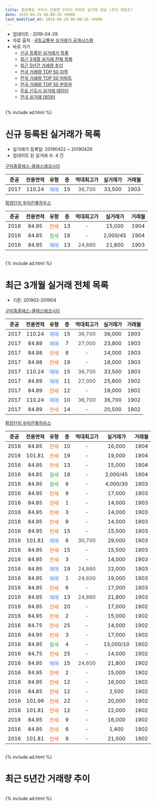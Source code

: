 ```yaml
---
title: 경상북도 구미시 산동면 인덕리 아파트 실거래 정보 (주간 레포트)
date: 2019-04-29 06:08:26 +0900
last_modified_at: 2019-04-29 06:08:26 +0900
---
```


* 업데이트 : 2019-04-29
* 자료 출처 : [국토교통부 실거래가 공개시스템](http://rt.molit.go.kr)
* 바로 가기
    * [신규 등록된 실거래가 목록](#신규-등록된-실거래가-목록)
    * [최근 3개월 실거래 전체 목록](#최근-3개월-실거래-전체-목록)
    * [최근 5년간 거래량 추이](#최근-5년간-거래량-추이)
    * [전국 거래량 TOP 50 지역](https://inasie.github.io/apt-trade-info/최근-3개월-전국에서-가장-거래가-많이-발생한-지역)
    * [전국 거래량 TOP 50 아파트](https://inasie.github.io/apt-trade-info/최근-3개월-전국에서-가장-거래가-많이-발생한-아파트)
    * [전국 거래량 TOP 50 분양권](https://inasie.github.io/apt-trade-info/최근-3개월-전국에서-가장-거래가-많이-발생한-분양권)
    * [주요 신도시 실거래 데이터](https://inasie.github.io/apt-trade-info/주요-신도시)
    * [전국 실거래 데이터](https://inasie.github.io/apt-trade-info/전국)
<br>
{% include ad.html %}
<br>

# 신규 등록된 실거래가 목록
* 실거래가 등록일: 20190422 ~ 20190429
* 업데이트 된 실거래 수: 4 건


[구미중흥에스-클래스에코시티](https://search.naver.com/search.naver?query=%EA%B2%BD%EC%83%81%EB%B6%81%EB%8F%84+%EA%B5%AC%EB%AF%B8%EC%8B%9C+%EC%82%B0%EB%8F%99%EB%A9%B4+%EC%9D%B8%EB%8D%95%EB%A6%AC+%EA%B5%AC%EB%AF%B8%EC%A4%91%ED%9D%A5%EC%97%90%EC%8A%A4-%ED%81%B4%EB%9E%98%EC%8A%A4%EC%97%90%EC%BD%94%EC%8B%9C%ED%8B%B0)

|준공|전용면적|유형|층|역대최고가|실거래가|거래월|
|:---:|:---:|:---:|:---:|:---:|:---:|:---:|
|2017|110.24|<span style="color:#4285f3">매매</span>|15|<span style="color:#444444">36,700</span>|33,500|1903|

[확장단지 우미린풀하우스](https://search.naver.com/search.naver?query=%EA%B2%BD%EC%83%81%EB%B6%81%EB%8F%84+%EA%B5%AC%EB%AF%B8%EC%8B%9C+%EC%82%B0%EB%8F%99%EB%A9%B4+%EC%9D%B8%EB%8D%95%EB%A6%AC+%ED%99%95%EC%9E%A5%EB%8B%A8%EC%A7%80+%EC%9A%B0%EB%AF%B8%EB%A6%B0%ED%92%80%ED%95%98%EC%9A%B0%EC%8A%A4)

|준공|전용면적|유형|층|역대최고가|실거래가|거래월|
|:---:|:---:|:---:|:---:|:---:|:---:|:---:|
|2016|84.95|<span style="color:#ff5a00">전세</span>|13|<span style="color:#444444">-</span>|15,000|1904|
|2016|84.85|<span style="color:#34a853">월세</span>|18|<span style="color:#444444">-</span>|2,000/45|1904|
|2016|84.95|<span style="color:#4285f3">매매</span>|13|<span style="color:#444444">24,860</span>|21,800|1903|


<br>
{% include ad.html %}
<br>

# 최근 3개월 실거래 전체 목록
* 기준: 201902-201904


[구미중흥에스-클래스에코시티](https://search.naver.com/search.naver?query=%EA%B2%BD%EC%83%81%EB%B6%81%EB%8F%84+%EA%B5%AC%EB%AF%B8%EC%8B%9C+%EC%82%B0%EB%8F%99%EB%A9%B4+%EC%9D%B8%EB%8D%95%EB%A6%AC+%EA%B5%AC%EB%AF%B8%EC%A4%91%ED%9D%A5%EC%97%90%EC%8A%A4-%ED%81%B4%EB%9E%98%EC%8A%A4%EC%97%90%EC%BD%94%EC%8B%9C%ED%8B%B0)

|준공|전용면적|유형|층|역대최고가|실거래가|거래월|
|:---:|:---:|:---:|:---:|:---:|:---:|:---:|
|2017|110.24|<span style="color:#4285f3">매매</span>|15|<span style="color:#444444">36,700</span>|36,000|1903|
|2017|84.89|<span style="color:#4285f3">매매</span>|7|<span style="color:#444444">27,000</span>|23,800|1903|
|2017|84.98|<span style="color:#ff5a00">전세</span>|6|<span style="color:#444444">-</span>|14,000|1903|
|2017|84.98|<span style="color:#ff5a00">전세</span>|19|<span style="color:#444444">-</span>|18,000|1903|
|2017|110.24|<span style="color:#4285f3">매매</span>|15|<span style="color:#444444">36,700</span>|33,500|1903|
|2017|84.89|<span style="color:#4285f3">매매</span>|11|<span style="color:#444444">27,000</span>|25,800|1902|
|2017|84.89|<span style="color:#ff5a00">전세</span>|12|<span style="color:#444444">-</span>|18,000|1902|
|2017|110.24|<span style="color:#4285f3">매매</span>|10|<span style="color:#444444">36,700</span>|36,700|1902|
|2017|84.89|<span style="color:#ff5a00">전세</span>|14|<span style="color:#444444">-</span>|20,500|1902|

[확장단지 우미린풀하우스](https://search.naver.com/search.naver?query=%EA%B2%BD%EC%83%81%EB%B6%81%EB%8F%84+%EA%B5%AC%EB%AF%B8%EC%8B%9C+%EC%82%B0%EB%8F%99%EB%A9%B4+%EC%9D%B8%EB%8D%95%EB%A6%AC+%ED%99%95%EC%9E%A5%EB%8B%A8%EC%A7%80+%EC%9A%B0%EB%AF%B8%EB%A6%B0%ED%92%80%ED%95%98%EC%9A%B0%EC%8A%A4)

|준공|전용면적|유형|층|역대최고가|실거래가|거래월|
|:---:|:---:|:---:|:---:|:---:|:---:|:---:|
|2016|84.85|<span style="color:#ff5a00">전세</span>|10|<span style="color:#444444">-</span>|16,000|1904|
|2016|101.81|<span style="color:#ff5a00">전세</span>|19|<span style="color:#444444">-</span>|19,000|1904|
|2016|84.95|<span style="color:#ff5a00">전세</span>|13|<span style="color:#444444">-</span>|15,000|1904|
|2016|84.85|<span style="color:#34a853">월세</span>|18|<span style="color:#444444">-</span>|2,000/45|1904|
|2016|84.95|<span style="color:#34a853">월세</span>|6|<span style="color:#444444">-</span>|4,000/30|1903|
|2016|84.95|<span style="color:#ff5a00">전세</span>|9|<span style="color:#444444">-</span>|17,000|1903|
|2016|84.85|<span style="color:#ff5a00">전세</span>|1|<span style="color:#444444">-</span>|14,000|1903|
|2016|84.95|<span style="color:#ff5a00">전세</span>|3|<span style="color:#444444">-</span>|14,000|1903|
|2016|84.95|<span style="color:#ff5a00">전세</span>|9|<span style="color:#444444">-</span>|14,000|1903|
|2016|84.95|<span style="color:#ff5a00">전세</span>|15|<span style="color:#444444">-</span>|15,500|1903|
|2016|101.81|<span style="color:#4285f3">매매</span>|6|<span style="color:#444444">30,700</span>|29,000|1903|
|2016|84.95|<span style="color:#ff5a00">전세</span>|15|<span style="color:#444444">-</span>|15,500|1903|
|2016|84.95|<span style="color:#ff5a00">전세</span>|3|<span style="color:#444444">-</span>|14,000|1903|
|2016|84.95|<span style="color:#4285f3">매매</span>|19|<span style="color:#444444">24,860</span>|22,000|1903|
|2016|84.95|<span style="color:#4285f3">매매</span>|1|<span style="color:#444444">24,600</span>|19,000|1903|
|2016|84.95|<span style="color:#ff5a00">전세</span>|6|<span style="color:#444444">-</span>|17,000|1903|
|2016|84.95|<span style="color:#4285f3">매매</span>|13|<span style="color:#444444">24,860</span>|21,800|1903|
|2016|84.95|<span style="color:#ff5a00">전세</span>|20|<span style="color:#444444">-</span>|17,000|1902|
|2016|84.95|<span style="color:#ff5a00">전세</span>|2|<span style="color:#444444">-</span>|15,000|1902|
|2016|84.75|<span style="color:#ff5a00">전세</span>|25|<span style="color:#444444">-</span>|14,000|1902|
|2016|84.95|<span style="color:#ff5a00">전세</span>|3|<span style="color:#444444">-</span>|17,000|1902|
|2016|84.95|<span style="color:#34a853">월세</span>|4|<span style="color:#444444">-</span>|13,000/10|1902|
|2016|84.75|<span style="color:#ff5a00">전세</span>|25|<span style="color:#444444">-</span>|14,000|1902|
|2016|84.95|<span style="color:#4285f3">매매</span>|15|<span style="color:#444444">24,600</span>|21,800|1902|
|2016|84.95|<span style="color:#ff5a00">전세</span>|2|<span style="color:#444444">-</span>|15,000|1902|
|2016|84.95|<span style="color:#ff5a00">전세</span>|12|<span style="color:#444444">-</span>|16,000|1902|
|2016|84.85|<span style="color:#ff5a00">전세</span>|12|<span style="color:#444444">-</span>|2,500|1902|
|2016|101.96|<span style="color:#ff5a00">전세</span>|22|<span style="color:#444444">-</span>|20,000|1902|
|2016|101.81|<span style="color:#ff5a00">전세</span>|12|<span style="color:#444444">-</span>|22,000|1902|
|2016|84.95|<span style="color:#ff5a00">전세</span>|9|<span style="color:#444444">-</span>|16,000|1902|
|2016|84.95|<span style="color:#ff5a00">전세</span>|6|<span style="color:#444444">-</span>|1,400|1902|
|2016|101.81|<span style="color:#ff5a00">전세</span>|9|<span style="color:#444444">-</span>|21,000|1902|


<br>
{% include ad.html %}
<br>

# 최근 5년간 거래량 추이


<div style="width:100%;">
    <canvas id="deal_progress" height="200"></canvas>
</div>

<script>
new Chart(document.getElementById("deal_progress"), {
    type: 'line',
    data: {
        labels: ['201404','201405','201406','201407','201408','201409','201410','201411','201412','201501','201502','201503','201504','201505','201506','201507','201508','201509','201510','201511','201512','201601','201602','201603','201604','201605','201606','201607','201608','201609','201610','201611','201612','201701','201702','201703','201704','201705','201706','201707','201708','201709','201710','201711','201712','201801','201802','201803','201804','201805','201806','201807','201808','201809','201810','201811','201812','201901','201902','201903','201904'],
        datasets: [{
            label: '매매',
            pointRadius: 1,
            data: [0, 0, 0, 0, 0, 0, 0, 0, 0, 0, 0, 0, 0, 0, 0, 0, 0, 0, 0, 0, 0, 0, 0, 0, 0, 0, 0, 0, 0, 0, 0, 0, 0, 1, 0, 0, 1, 0, 0, 3, 0, 0, 2, 4, 4, 23, 9, 10, 10, 8, 8, 4, 2, 5, 6, 7, 11, 5, 3, 7, 0],
            borderColor: "rgba(255, 201, 14, 1)",
            backgroundColor: "rgba(255, 201, 14, 0.5)",
            fill: false,
            lineTension: 0
        },{
            label: '전월세',
            pointRadius: 1,
            data: [0, 0, 0, 0, 0, 0, 0, 0, 0, 0, 0, 0, 0, 0, 0, 0, 0, 0, 0, 0, 0, 1, 0, 0, 0, 0, 1, 0, 0, 3, 5, 23, 32, 50, 36, 16, 8, 1, 3, 1, 0, 5, 4, 8, 20, 18, 10, 4, 5, 2, 8, 2, 6, 2, 4, 4, 20, 33, 16, 11, 4],
            borderColor: "rgba(0, 141, 185, 1)",
            backgroundColor: "rgba(0, 141, 185, 0.5)",
            fill: false,
            lineTension: 0
        }
        ]
    },
    options: {
        responsive: true,
        title: {
            display: false
        },
        tooltips: {
            mode: 'index',
            intersect: false
        },
        hover: {
            mode: 'nearest',
            intersect: true
        },
        scales: {
            xAxes: [{
                display: true,
                scaleLabel: {
                    display: true,
                    labelString: '년/월'
                }
            }],
            yAxes: [{
                display: true,
                ticks: {
                    suggestedMin: 0,
                },
                scaleLabel: {
                    display: true,
                    labelString: '실거래 수'
                }
            }]
        }
    }
});

</script>


<br>
{% include ad.html %}
<br>

